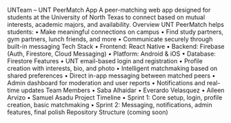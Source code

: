 UNTeam – UNT PeerMatch App
A peer-matching web app designed for students at the University of North Texas to connect based on mutual interests, academic majors, and availability.
Overview
UNT PeerMatch helps students:
• Make meaningful connections on campus
• Find study partners, gym partners, lunch friends, and more
• Communicate securely through built-in messaging
Tech Stack
• Frontend: React Native
• Backend: Firebase (Auth, Firestore, Cloud Messaging)
• Platform: Android & iOS
• Database: Firestore
Features
• UNT email-based login and registration
• Profile creation with interests, bio, and photo
• Intelligent matchmaking based on shared preferences
• Direct in-app messaging between matched peers
• Admin dashboard for moderation and user reports
• Notifications and real-time updates
Team Members
• Saba Alhaidar
• Everardo Velasquez
• Aileen Arvizo
• Samuel Asadu
Project Timeline
• Sprint 1: Core setup, login, profile creation, basic matchmaking
• Sprint 2: Messaging, notifications, admin features, final polish
Repository Structure (coming soon)
